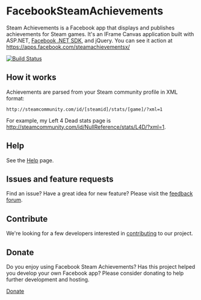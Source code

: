# FacebookSteamAchievements

Steam Achievements is a Facebook app that displays and publishes achievements for Steam games. It's an IFrame Canvas application built with ASP.NET, [Facebook .NET SDK](http://facebooksdk.codeplex.com/), and jQuery. You can see it action at https://apps.facebook.com/steamachievementsx/

[![Build Status](https://ci.appveyor.com/api/projects/status/github/jrummell/facebooksteamachievements)](https://ci.appveyor.com/project/jrummell/facebooksteamachievements)

## How it works
Achievements are parsed from your Steam community profile in XML format:

    http://steamcommunity.com/id/[steamid]/stats/[game]/?xml=1

For example, my Left 4 Dead stats page is http://steamcommunity.com/id/NullReference/stats/L4D/?xml=1.

## Help
See the [Help](https://github.com/jrummell/facebooksteamachievements/wiki/help) page.

## Issues and feature requests
Find an issue? Have a great idea for new feature? Please visit the [feedback forum](http://fbsteamachievements.uservoice.com/).

## Contribute
We're looking for a few developers interested in [contributing](https://github.com/jrummell/facebooksteamachievements/wiki/develop) to our project.

## Donate
Do you enjoy using Facebook Steam Achievements? Has this project helped you develop your own Facebook app? Please consider donating to help further development and hosting.

[Donate](https://www.paypal.com/cgi-bin/webscr?cmd=_s-xclick&hosted_button_id=PRUM27ABHBHXU)
